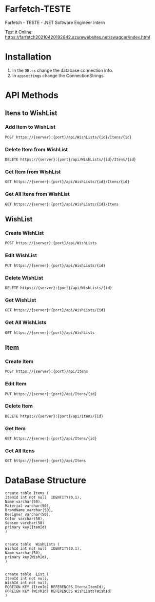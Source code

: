 # Farfetch-TESTE
Farfetch - TESTE - .NET Software Engineer Intern

Test it Online: https://farfetch20210420192642.azurewebsites.net/swagger/index.html

# Installation

1. In the `DB.cs` change the database connection info.
2. In `appsettings` change the ConnectionStrings.

# API Methods

## Itens to WishList
### Add Item to WishList
  `POST https://{server}:{port}/api/WishLists/{id}/Itens/{id}`

### Delete Item from WishList
  `DELETE https://{server}:{port}/api/WishLists/{id}/Itens/{id}`

### Get Item from WishList
  `GET https://{server}:{port}/api/WishLists/{id}/Itens/{id}`

### Get All Itens from WishList
  `GET https://{server}:{port}/api/WishLists/{id}/Itens`


## WishList
### Create WishList
  `POST https://{server}:{port}/api/WishLists`

### Edit WishList
  `PUT https://{server}:{port}/api/WishLists/{id}`

### Delete WishList
  `DELETE https://{server}:{port}/api/WishLists/{id}`

### Get WishList
  `GET https://{server}:{port}/api/WishLists/{id}`

### Get All WishLists
  `GET https://{server}:{port}/api/WishLists`


## Item
### Create Item
  `POST https://{server}:{port}/api/Itens`

### Edit Item
  `PUT https://{server}:{port}/api/Itens/{id}`

### Delete Item
  `DELETE https://{server}:{port}/api/Itens/{id}`

### Get Item
  `GET https://{server}:{port}/api/Itens/{id}`

### Get All Itens
  `GET https://{server}:{port}/api/Itens`
  
  
# DataBase Structure
```
create table Itens (
ItemId int not null  IDENTITY(0,1),
Name varchar(50),
Material varchar(50),
BrandName varchar(50),
Designer varchar(50),
Color varchar(50),
Season varchar(50)
primary key(ItemId)
)


create table  WishLists (
WishId int not null  IDENTITY(0,1),
Name varchar(50),
primary key(WishId),
)


create table  List (
ItemId int not null,
WishId int not null,
FOREIGN KEY (ItemId) REFERENCES Itens(ItemId),
FOREIGN KEY (WishId) REFERENCES WishLists(WishId)
)
```
